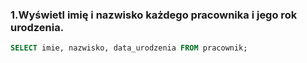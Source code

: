 ### 1.Wyświetl imię i nazwisko każdego pracownika i jego rok urodzenia.



```sql
SELECT imie, nazwisko, data_urodzenia FROM pracownik;
```
